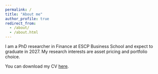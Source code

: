 ```yaml
---
permalink: /
title: "About me"
author_profile: true
redirect_from: 
  - /about/
  - /about.html
---
```


I am a PhD researcher in Finance at ESCP Business School and expect to graduate in 2027. My research interests are asset pricing and portfolio choice.

You can download my CV [here](https://drive.google.com/file/d/1mHRPhK1NsaZJpPxgFUQ-75q7e0hQ6GHV/view?usp=sharing).
